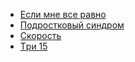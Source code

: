 * [Если мне все равно](Если%20мне%20все%20равно)
* [Подростковый синдром](Подростковый%20синдром)
* [Скорость](Скорость)
* [Тpи 15](Тpи%2015)